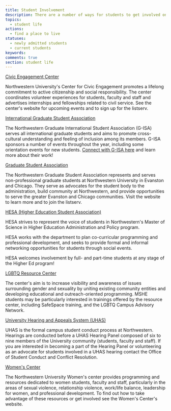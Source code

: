 ```yaml
---
title: Student Involvement
description: There are a number of ways for students to get involved on campus and in the community. The following is an incomplete list of some of the opportunities through Northwestern.
topics:
  - student life
actions:
  - find a place to live
statuses:
  - newly admitted students
  - current students
keywords:
comments: true
section: student life
---
```



[Civic Engagement Center](http://www.engage.northwestern.edu/)

Northwestern University's Center for Civic Engagement promotes a lifelong commitment to active citizenship and social responsibility. The center coordinates volunteer experiences for students, faculty and staff and advertises internships and fellowships related to civil service. See the center's website for upcoming events and to sign up for the listserv.

<u>International Graduate Student Association</u>

The Northwestern Graduate International Student Association (G-ISA) serves all international graduate students and aims to promote cross-cultural understanding and feeling of inclusion among its members. G-ISA sponsors a number of events throughout the year, including some orientation events for new students. [Connect with G-ISA here](https://www.facebook.com/gisanorthwestern) and learn more about their work!

[Graduate Student Association](http://nugsa.wordpress.com/)

The Northwestern Graduate Student Association represents and serves non-professional graduate students at Northwestern University in Evanston and Chicago. They serve as advocates for the student body to the administration, build community at Northwestern, and provide opportunities to serve the greater Evanston and Chicago communities. Visit the website to learn more and to join the listserv.

[HESA (Higher Education Student Association)](http://www.facebook.com/HESANorthwestern)

HESA strives to represent the voice of students in Northwestern's Master of Science in Higher Education Administration and Policy program.

HESA works with the department to plan co-curricular programming and professional development, and seeks to provide formal and informal networking opportunities for students through social events.

HESA welcomes involvement by full- and part-time students at any stage of the Higher Ed program!

[LGBTQ Resource Center](http://www.norris.northwestern.edu/csi/lgbtcenter/)

The center's aim is to increase visibility and awareness of issues surrounding gender and sexuality by uniting existing community entities and developing educational and outreach-oriented programming. MSHE students may be particularly interested in trainings offered by the resource center, including SafeSpace training, and the LGBTQ Campus Advisory Network.

[University Hearing and Appeals System (UHAS)](http://www.northwestern.edu/student-conduct/conduct/formal/uhas/)

UHAS is the formal campus student conduct process at Northwestern. Hearings are conducted before a UHAS Hearing Panel composed of six to nine members of the University community (students, faculty and staff). If you are interested in becoming a part of the Hearing Panel or volunteering as an advocate for students involved in a UHAS hearing contact the Office of Student Conduct and Conflict Resolution.

[Women's Center](http://www.northwestern.edu/womenscenter/)

The Northwestern University Women's center provides programming and resources dedicated to women students, faculty and staff, particularly in the areas of sexual violence, relationship violence, work/life balance, leadership for women, and professional development. To find out how to take advantage of these resources or get involved see the Women's Center's website.